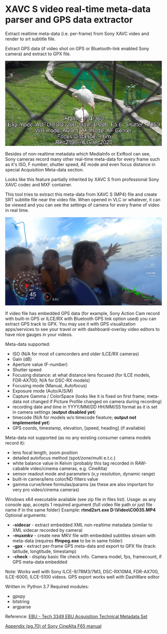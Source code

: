 # XAVC S video real-time meta-data parser and GPS data extractor
Extract realtime meta-data (i.e. per-frame) from Sony XAVC video and render to srt subtitle file.

Extract GPS data (if video shot on GPS or Bluetooth-link enabled Sony camera) and extract to GPX file.

![alt text](ax700_meta_srt.jpg "Real-time shooting meta-data displayed in VLC over video")

Besides of non-realtime metadata which MediaInfo or Exiftool can see, Sony cameras record many other real-time meta-data for every frame such as it's ISO, F number, shutter speed, AE mode and even focus distance in special Acquisition Meta-data section.

Looks like this feature partially inherited by XAVC S from professional Sony XAVC codec and MXF container.

This tool tries to extract this meta-data from XAVC S (MP4) file and create SRT subtitle file near the video file. When opened in VLC or whatever, it can be viewed and you can see the settings of camera for every frame of video in real time.

![alt text](dashboard_video_example.jpg "Example of HDR-AS100V video with DashWare app using extracted GPX track")

If video file has embedded GPS data (for example, Sony Action Cam record with built-in GPS or ILCE/RX with Bluetooth GPS link option used) you can extract GPS track to GPX. You may use it with GPS visualization apps/services to see your travel or with dashboard-overlay video editors to have nice gauges in your videos.

Meta-data supported:
- ISO (N/A for most of camcorders and older ILCE/RX cameras)
- Gain (dB)
- Aperture value (F-number)
- Shutter speed
- Focusing distance: at what distance lens focused (for ILCE models, FDR-AX700; N/A for DSC-RX models)
- Focusing mode (Manual, Autofocus)
- Exposure mode (Auto/A/S/M)
- Capture Gamma / ColorSpace (looks like it is fixed on first frame; meta-data not changed if Picture Profile changed on camera during recording)
- recording date and time in YYYY/MM/DD HH/MM/SS format as it is set in camera settings (**output disabled yet**)
- timecode (N/A for models w/o timecode fieature; **output not implemented yet**)
- GPS coords, timestamp, elevation, [speed, heading] (if available)

Meta-data not supported (as no any existing consumer camera models record it):
- lens focal length, zoom position
- detailed autofocus method (spot/zone/multi e.t.c.)
- white balance value in Kelvin (probably this tag recorded in RAW-cabable video/cinema cameras, e.g. CineAlta)
- sensor readout mode and parameters (x,y resolution, dynamic range)
- built-in camera/lens color/ND filters value
- gamma curve/knee formulas/params (as these are also important for very pro video/cinema cameras)


Windows x64 executable available (see zip file in files list). Usage: as any console app, accepts 1 required argument (full video file path or just file name if in the same folder)
Example: **rtmd2srt.exe D:\Video\C0035.MP4**
Optional arguments:
- **-sidecar** - extract embedded XML non-realtime metadata (similar to XML sidecar recorded by camera)
- **-muxmkv** - create new MKV file with embedded subtitles stream with meta-data (requires **ffmpeg.exe** to be in same folder)
- **-gpx** - extract per-frame GPS meta-data and export to GPX file (track: latitude, longtitude, timestamp)
- **-check** - display basic file check info. Camera model, fps, framecount, if GPS meta-data embedded

Note: Works well with Sony ILCE-9/7RM3/7M3, DSC-RX10M4, FDR-AX700, ILCE-6000, ILCE-5100 videos. GPS export works well with DashWare editor

Written in: Python 3.7
Required modules:
- gpxpy
- bitstring
- argparse

Reference:
[EBU - Tech 3349 EBU Acquisition Technical Metadata Set](https://tech.ebu.ch/docs/tech/tech3349.pdf)

[Appendix (pg.70) of Sony CineAlta F65 manual](https://pro.sony/s3/cms-static-content/uploadfile/00/1237493055500.pdf)
